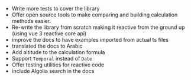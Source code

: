 - Write more tests to cover the library
- Offer open source tools to make comparing and building calculation methods easier.
- Re-write the library from scratch making it reactive from the ground up (using vue 3 reactive core api)
- improve the docs to have examples imported from actual ts files <!-- https://vitepress.dev/guide/markdown#import-code-snippets -->
- translated the docs to Arabic
- Add altitude to the calculation formula
- Support `Temporal` instead of `Date`
- Offer testing utilities for reactive code
- include Algolia search in the docs
